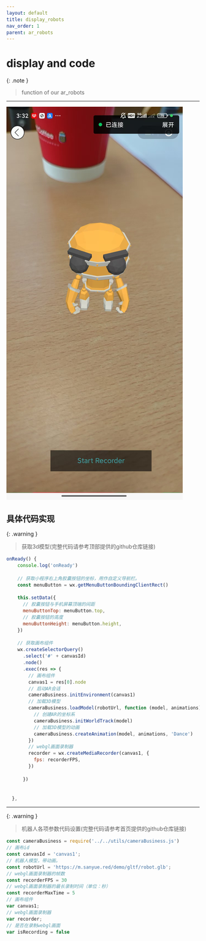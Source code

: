 ```yaml
---
layout: default
title: display_robots
nav_order: 1
parent: ar_robots
---
```


# display and code

{: .note }
> function of our ar_robots

---

![our image of our robots](../../assets/ar_robots.jpg)


## 具体代码实现

{: .warning } 
> 获取3d模型(完整代码请参考顶部提供的github仓库链接)

```js
onReady() {
    console.log('onReady')

    // 获取小程序右上角胶囊按钮的坐标，用作自定义导航栏。
    const menuButton = wx.getMenuButtonBoundingClientRect()

    this.setData({
      // 胶囊按钮与手机屏幕顶端的间距
      menuButtonTop: menuButton.top,
      // 胶囊按钮的高度
      menuButtonHeight: menuButton.height,
    })

    // 获取画布组件
    wx.createSelectorQuery()
      .select('#' + canvasId)
      .node()
      .exec(res => {
        // 画布组件
        canvas1 = res[0].node
        // 启动AR会话
        cameraBusiness.initEnvironment(canvas1)
        // 加载3D模型
        cameraBusiness.loadModel(robotUrl, function (model, animations) {
          // 创建AR的坐标系
          cameraBusiness.initWorldTrack(model)
          // 加载3D模型的动画
          cameraBusiness.createAnimation(model, animations, 'Dance')
        })
        // webgl画面录制器
        recorder = wx.createMediaRecorder(canvas1, {
          fps: recorderFPS,
        })

      })


  },
```
---

{: .warning }
> 机器人各项参数代码设置(完整代码请参考首页提供的github仓库链接)

```js
const cameraBusiness = require('../../utils/cameraBusiness.js')
// 画布id
const canvasId = 'canvas1';
// 机器人模型，带动画。
const robotUrl = 'https://m.sanyue.red/demo/gltf/robot.glb';
// webgl画面录制器的帧数
const recorderFPS = 30
// webgl画面录制器的最长录制时间（单位：秒）
const recorderMaxTime = 5
// 画布组件
var canvas1;
// webgl画面录制器
var recorder;
// 是否在录制webgl画面
var isRecording = false
```




